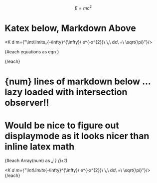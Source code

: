 
<KatexIntersectionObserver />

<script>
    // I have yet to figure out for the life of me why I have to break this up into 
    // two components ... trying to use the logic all in one makes things laggy
    import KatexIntersectionObserver from "$lib/KatexIntersectionObserver.svelte"
    import K from "$lib/KatexDataProp.svelte"
    let num = 2000

     let equations = [
        "\\int_{M}d\\omega=\\int_{\\partial M}\\omega",
        "G_{\\mu\\nu}\\,+\\,\\Lambda g_{\\mu\\nu}\\,=\\,\\kappa T_{\\mu\\nu}",
        " (i\\hbar\\gamma^\\mu \\partial_\\mu  - mc) \\ \\psi = 0 ",
        "\\left\\langle{e^{-\\beta\\,W}}\\right\\rangle = \\,{e^{-\\beta\\,\\triangle\\,F}}",
        "z_{n+1}\\,=\\,z_{n}^{2}\\,+\\,c",
    ];
</script>



<!-- This markdown math is centered. Oddly the addition of this single markdown slow the katex rendering.
Fortunately it seems to scale very slowly with more markdown (comment out each container below) -->

<!-- {#each Array(100) as _,j } -->
$$
E=mc^2 
$$
<!-- {/each} -->
  
<!-- This also centers with katex + css. 
The katex components come in use with more detailed styling AND/OR lots of math to render to a single page ... in which cased I have implemented Intersection Observer logic -->

# Katex below, Markdown Above

<!-- display mode (centering plus looks nicer) is possible with just adding "d" -->
<K d m={"\\int\\limits_\{-\\infty\}\^\{\\infty\}\ e\^\{-x\^\{2\}\}\ \\\,\ dx\ =\ \\sqrt\{\\pi\}"}/>


{#each equations as eqn }
<div class="p-1 text-indigo-700">
    <K d m={eqn}/>
</div>
{/each}



# {num} lines of markdown below ... lazy loaded with intersection observer!!
# Would be nice to figure out displaymode as it looks nicer than inline latex math
 
{#each Array(num) as _,j }
    {j+1}
    <div class="p-5">
        <K d m={"\\int\\limits_\{-\\infty\}\^\{\\infty\}\ e\^\{-x\^\{2\}\}\ \\\,\ dx\ =\ \\sqrt\{\\pi\}"}/>
    </div>
{/each}





<!-- Useful Markdown styles .. removed from tailwind   -->
<style>
    blockquote {  
        margin: 0;  
        padding-left: 1.4rem;  
        border-left: 8px solid #bbb; 
        }
    ul { 
    list-style-type: disc; 
    list-style-position: inside; 
    }
    ol { 
    list-style-type: decimal; 
    list-style-position: inside; 
    }
    ul ul, ol ul { 
    list-style-type: circle; 
    list-style-position: inside; 
    margin-left: 15px; 
    }
    ol ol, ul ol { 
    list-style-type: lower-latin; 
    list-style-position: inside; 
    margin-left: 15px; 
    }
    h1 {
    @apply text-2xl;
    }
    h2 {
    @apply text-xl;
    }
    h3 {
    @apply text-lg;
    }
    a {
    @apply text-blue-600 underline;
    }
</style>